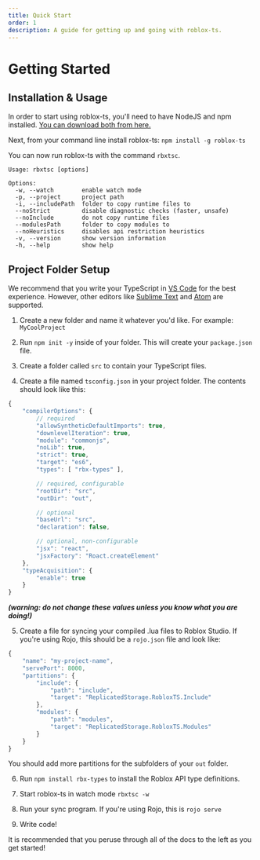 ```yaml
---
title: Quick Start
order: 1
description: A guide for getting up and going with roblox-ts.
---
```


# Getting Started

## Installation & Usage

In order to start using roblox-ts, you'll need to have NodeJS and npm installed. [You can download both from here.](https://nodejs.org/)

Next, from your command line install roblox-ts: `npm install -g roblox-ts`

You can now run roblox-ts with the command `rbxtsc`.

```
Usage: rbxtsc [options]

Options:
  -w, --watch        enable watch mode
  -p, --project      project path
  -i, --includePath  folder to copy runtime files to
  --noStrict         disable diagnostic checks (faster, unsafe)
  --noInclude        do not copy runtime files
  --modulesPath      folder to copy modules to
  --noHeuristics     disables api restriction heuristics
  -v, --version      show version information
  -h, --help         show help
```

## Project Folder Setup

We recommend that you write your TypeScript in [VS Code](https://code.visualstudio.com/) for the best experience. However, other editors like [Sublime Text](https://www.sublimetext.com/) and [Atom](https://atom.io/) are supported.

1. Create a new folder and name it whatever you'd like. For example: `MyCoolProject`

2. Run `npm init -y` inside of your folder. This will create your `package.json` file.

3. Create a folder called `src` to contain your TypeScript files.

4. Create a file named `tsconfig.json` in your project folder. The contents should look like this:

```js
{
	"compilerOptions": {
		// required
		"allowSyntheticDefaultImports": true,
		"downlevelIteration": true,
		"module": "commonjs",
		"noLib": true,
		"strict": true,
		"target": "es6",
		"types": [ "rbx-types" ],

		// required, configurable
		"rootDir": "src",
		"outDir": "out",

		// optional
		"baseUrl": "src",
		"declaration": false,

		// optional, non-configurable
		"jsx": "react",
		"jsxFactory": "Roact.createElement"
	},
	"typeAcquisition": {
		"enable": true
	}
}
```
_**(warning: do not change these values unless you know what you are doing!)**_

5. Create a file for syncing your compiled .lua files to Roblox Studio. If you're using Rojo, this should be a `rojo.json` file and look like:

```js
{
	"name": "my-project-name",
	"servePort": 8000,
	"partitions": {
		"include": {
			"path": "include",
			"target": "ReplicatedStorage.RobloxTS.Include"
		},
		"modules": {
			"path": "modules",
			"target": "ReplicatedStorage.RobloxTS.Modules"
		}
	}
}
```
You should add more partitions for the subfolders of your `out` folder.

6. Run `npm install rbx-types` to install the Roblox API type definitions.

7. Start roblox-ts in watch mode `rbxtsc -w`

8. Run your sync program. If you're using Rojo, this is `rojo serve`

9. Write code!

It is recommended that you peruse through all of the docs to the left as you get started!
